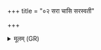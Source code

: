+++
title = "०२ सरा चासि सरस्वती"

+++
<details><summary>मूलम् (GR)</summary>

सरा चासि सरस्वती चासि  
तस्यास् ते ब्रह्म च क्षत्रं च (…) ॥
</details>